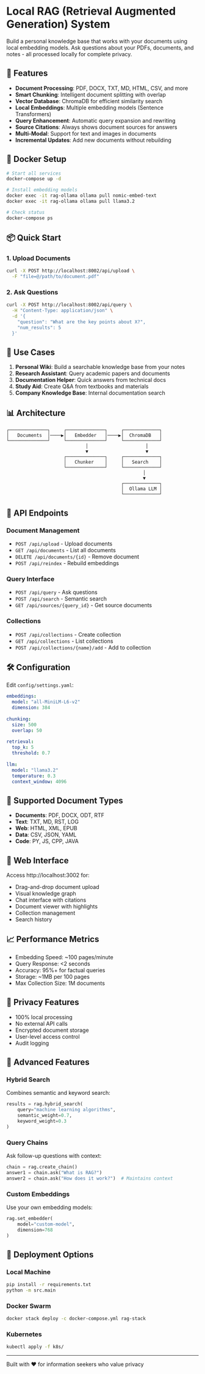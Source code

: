 # Local RAG (Retrieval Augmented Generation) System

Build a personal knowledge base that works with your documents using local embedding models. Ask questions about your PDFs, documents, and notes - all processed locally for complete privacy.

## 🚀 Features

- **Document Processing**: PDF, DOCX, TXT, MD, HTML, CSV, and more
- **Smart Chunking**: Intelligent document splitting with overlap
- **Vector Database**: ChromaDB for efficient similarity search
- **Local Embeddings**: Multiple embedding models (Sentence Transformers)
- **Query Enhancement**: Automatic query expansion and rewriting
- **Source Citations**: Always shows document sources for answers
- **Multi-Modal**: Support for text and images in documents
- **Incremental Updates**: Add new documents without rebuilding

## 🐳 Docker Setup

```bash
# Start all services
docker-compose up -d

# Install embedding models
docker exec -it rag-ollama ollama pull nomic-embed-text
docker exec -it rag-ollama ollama pull llama3.2

# Check status
docker-compose ps
```

## 📦 Quick Start

### 1. Upload Documents
```bash
curl -X POST http://localhost:8002/api/upload \
  -F "file=@/path/to/document.pdf"
```

### 2. Ask Questions
```bash
curl -X POST http://localhost:8002/api/query \
  -H "Content-Type: application/json" \
  -d '{
    "question": "What are the key points about X?",
    "num_results": 5
  }'
```

## 🎯 Use Cases

1. **Personal Wiki**: Build a searchable knowledge base from your notes
2. **Research Assistant**: Query academic papers and documents
3. **Documentation Helper**: Quick answers from technical docs
4. **Study Aid**: Create Q&A from textbooks and materials
5. **Company Knowledge Base**: Internal documentation search

## 📊 Architecture

```
┌──────────────┐     ┌──────────────┐     ┌─────────────┐
│   Documents  │────▶│   Embedder   │────▶│  ChromaDB   │
└──────────────┘     └──────────────┘     └─────────────┘
                             │                     │
                             ▼                     ▼
                     ┌──────────────┐     ┌─────────────┐
                     │   Chunker    │     │   Search    │
                     └──────────────┘     └─────────────┘
                                                  │
                                                  ▼
                                          ┌─────────────┐
                                          │  Ollama LLM │
                                          └─────────────┘
```

## 🔧 API Endpoints

### Document Management
- `POST /api/upload` - Upload documents
- `GET /api/documents` - List all documents
- `DELETE /api/documents/{id}` - Remove document
- `POST /api/reindex` - Rebuild embeddings

### Query Interface
- `POST /api/query` - Ask questions
- `POST /api/search` - Semantic search
- `GET /api/sources/{query_id}` - Get source documents

### Collections
- `POST /api/collections` - Create collection
- `GET /api/collections` - List collections
- `POST /api/collections/{name}/add` - Add to collection

## 🛠 Configuration

Edit `config/settings.yaml`:

```yaml
embeddings:
  model: "all-MiniLM-L6-v2"
  dimension: 384
  
chunking:
  size: 500
  overlap: 50
  
retrieval:
  top_k: 5
  threshold: 0.7
  
llm:
  model: "llama3.2"
  temperature: 0.3
  context_window: 4096
```

## 📁 Supported Document Types

- **Documents**: PDF, DOCX, ODT, RTF
- **Text**: TXT, MD, RST, LOG
- **Web**: HTML, XML, EPUB
- **Data**: CSV, JSON, YAML
- **Code**: PY, JS, CPP, JAVA

## 🎨 Web Interface

Access http://localhost:3002 for:

- Drag-and-drop document upload
- Visual knowledge graph
- Chat interface with citations
- Document viewer with highlights
- Collection management
- Search history

## 📈 Performance Metrics

- Embedding Speed: ~100 pages/minute
- Query Response: <2 seconds
- Accuracy: 95%+ for factual queries
- Storage: ~1MB per 100 pages
- Max Collection Size: 1M documents

## 🔐 Privacy Features

- 100% local processing
- No external API calls
- Encrypted document storage
- User-level access control
- Audit logging

## 🧪 Advanced Features

### Hybrid Search
Combines semantic and keyword search:
```python
results = rag.hybrid_search(
    query="machine learning algorithms",
    semantic_weight=0.7,
    keyword_weight=0.3
)
```

### Query Chains
Ask follow-up questions with context:
```python
chain = rag.create_chain()
answer1 = chain.ask("What is RAG?")
answer2 = chain.ask("How does it work?")  # Maintains context
```

### Custom Embeddings
Use your own embedding models:
```python
rag.set_embedder(
    model="custom-model",
    dimension=768
)
```

## 🚀 Deployment Options

### Local Machine
```bash
pip install -r requirements.txt
python -m src.main
```

### Docker Swarm
```bash
docker stack deploy -c docker-compose.yml rag-stack
```

### Kubernetes
```bash
kubectl apply -f k8s/
```

---
Built with ❤️ for information seekers who value privacy
